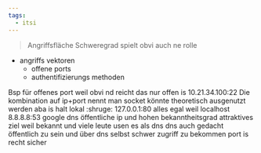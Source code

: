 ```yaml
---
tags:
  - itsi
---
```

> Angriffsfläche
> Schweregrad spielt obvi auch ne rolle

- angriffs vektoren
	- offene ports
	- authentifizierungs methoden

Bsp für offenes port weil obvi nd reicht das nur offen is
10.21.34.100:22
Die kombination auf ip+port nennt man socket
könnte theoretisch ausgenutzt werden aba is halt lokal :shruge:
127.0.0.1:80
alles egal weil localhost
8.8.8.8:53
google dns
öffentliche ip und hohen bekanntheitsgrad attraktives ziel weil bekannt und viele leute usen es als dns
dns auch gedacht öffentlich zu sein und über dns selbst schwer zugriff zu bekommen port is recht sicher